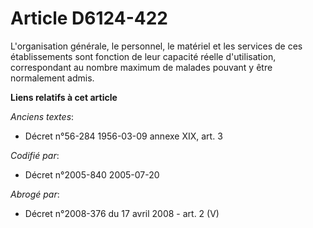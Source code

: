 # Article D6124-422

L'organisation générale, le personnel, le matériel et les services de ces établissements sont fonction de leur capacité
réelle d'utilisation, correspondant au nombre maximum de malades pouvant y être normalement admis.

**Liens relatifs à cet article**

_Anciens textes_:

  - Décret n°56-284 1956-03-09 annexe XIX, art. 3

_Codifié par_:

  - Décret n°2005-840 2005-07-20

_Abrogé par_:

  - Décret n°2008-376 du 17 avril 2008 - art. 2 (V)
